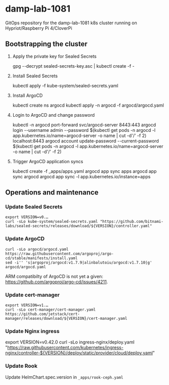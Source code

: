 # damp-lab-1081
GitOps repository for the damp-lab-1081 k8s cluster running on Hypriot/Raspberry Pi 4/CloverPi

## Bootstrapping the cluster

1. Apply the private key for Sealed Secrets

   gpg --decrypt sealed-secrets-key.asc | kubectl create -f -

2. Install Sealed Secrets

    kubectl apply -f kube-system/sealed-secrets.yaml

3. Install ArgoCD

    kubectl create ns argocd
    kubectl apply -n argocd -f argocd/argocd.yaml

4. Login to ArgoCD and change password

    kubectl -n argocd port-forward svc/argocd-server 8443:443
    argocd login --username admin --password $(kubectl get pods -n argocd -l app.kubernetes.io/name=argocd-server -o name | cut -d'/' -f 2) localhost:8443
    argocd account update-password --current-password $(kubectl get pods -n argocd -l app.kubernetes.io/name=argocd-server -o name | cut -d'/' -f 2)

5. Trigger ArgoCD application syncs

    kubectl create -f _apps/apps.yaml
    argocd app sync apps
    argocd app sync argocd
    argocd app sync -l app.kubernetes.io/instance=apps

## Operations and maintenance

### Update Sealed Secrets

    export VERSION=v0.…
    curl -sLo kube-system/sealed-secrets.yaml "https://github.com/bitnami-labs/sealed-secrets/releases/download/${VERSION}/controller.yaml"

### Update ArgoCD

    curl -sLo argocd/argocd.yaml https://raw.githubusercontent.com/argoproj/argo-cd/stable/manifests/install.yaml
    sed -i'' 's|argoproj/argocd:v1.7.9|alinbalutoiu/argocd:v1.7.10|g' argocd/argocd.yaml

ARM compatibilty of ArgoCD is not yet a given: https://github.com/argoproj/argo-cd/issues/4211.

### Update cert-manager

    export VERSION=v1.…
    curl -sLo cert-manager/cert-manager.yaml https://github.com/jetstack/cert-manager/releases/download/${VERSION}/cert-manager.yaml

### Update Nginx ingress

   export VERSION=v0.42.0
   curl -sLo ingress-nginx/deploy.yaml "https://raw.githubusercontent.com/kubernetes/ingress-nginx/controller-${VERSION}/deploy/static/provider/cloud/deploy.yaml"

### Update Rook

Update HelmChart.spec.version in `_apps/rook-ceph.yaml` 
